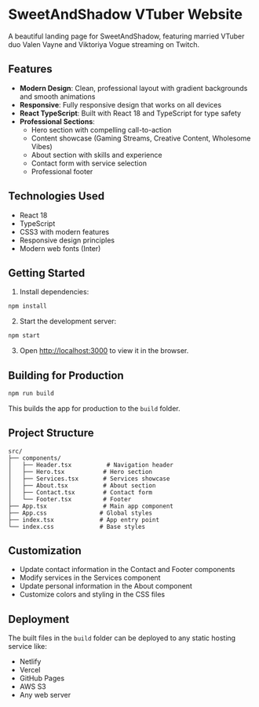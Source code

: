 # SweetAndShadow VTuber Website

A beautiful landing page for SweetAndShadow, featuring married VTuber duo Valen Vayne and Viktoriya Vogue streaming on Twitch.

## Features

- **Modern Design**: Clean, professional layout with gradient backgrounds and smooth animations
- **Responsive**: Fully responsive design that works on all devices
- **React TypeScript**: Built with React 18 and TypeScript for type safety
- **Professional Sections**:
  - Hero section with compelling call-to-action
  - Content showcase (Gaming Streams, Creative Content, Wholesome Vibes)
  - About section with skills and experience
  - Contact form with service selection
  - Professional footer

## Technologies Used

- React 18
- TypeScript
- CSS3 with modern features
- Responsive design principles
- Modern web fonts (Inter)

## Getting Started

1. Install dependencies:
```bash
npm install
```

2. Start the development server:
```bash
npm start
```

3. Open [http://localhost:3000](http://localhost:3000) to view it in the browser.

## Building for Production

```bash
npm run build
```

This builds the app for production to the `build` folder.

## Project Structure

```
src/
├── components/
│   ├── Header.tsx          # Navigation header
│   ├── Hero.tsx           # Hero section
│   ├── Services.tsx       # Services showcase
│   ├── About.tsx          # About section
│   ├── Contact.tsx        # Contact form
│   └── Footer.tsx         # Footer
├── App.tsx                # Main app component
├── App.css               # Global styles
├── index.tsx             # App entry point
└── index.css             # Base styles
```

## Customization

- Update contact information in the Contact and Footer components
- Modify services in the Services component
- Update personal information in the About component
- Customize colors and styling in the CSS files

## Deployment

The built files in the `build` folder can be deployed to any static hosting service like:
- Netlify
- Vercel
- GitHub Pages
- AWS S3
- Any web server
